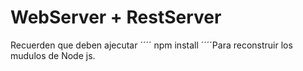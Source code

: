 # WebServer + RestServer

Recuerden que deben ajecutar ´´´´ npm install ´´´´Para reconstruir los mudulos de Node js.

